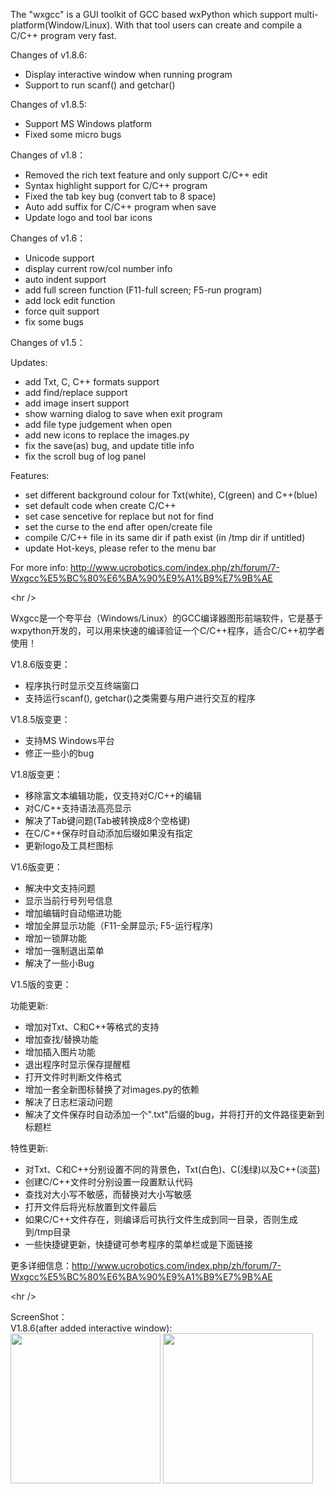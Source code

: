 The "wxgcc" is a GUI toolkit of GCC based wxPython which support multi-platform(Window/Linux). With that tool users can create and compile a C/C++ program very fast.

Changes of v1.8.6:
  * Display interactive window when running program
  * Support to run scanf() and getchar()

Changes of v1.8.5:
  * Support MS Windows platform
  * Fixed some micro bugs

Changes of v1.8：
  * Removed the rich text feature and only support C/C++ edit
  * Syntax highlight support for C/C++ program
  * Fixed the tab key bug (convert tab to 8 space)
  * Auto add suffix for C/C++ program when save
  * Update logo and tool bar icons

Changes of v1.6：
  * Unicode support
  * display current row/col number info
  * auto indent support
  * add full screen function (F11-full screen; F5-run program)
  * add lock edit function
  * force quit support
  * fix some bugs

Changes of v1.5：

Updates:
  * add Txt, C, C++ formats support
  * add find/replace support
  * add image insert support
  * show warning dialog to save when exit program
  * add file type judgement when open
  * add new icons to replace the images.py
  * fix the save(as) bug, and update title info
  * fix the scroll bug of log panel

Features:
  * set different background colour for Txt(white), C(green) and C++(blue)
  * set default code when create C/C++
  * set case sencetive for replace but not for find
  * set the curse to the end after open/create file
  * compile C/C++ file in its same dir if path exist (in /tmp dir if untitled)
  * update Hot-keys, please refer to the menu bar

For more info:
<a href='http://www.ucrobotics.com/index.php/zh/forum/7-Wxgcc%E5%BC%80%E6%BA%90%E9%A1%B9%E7%9B%AE'><a href='http://www.ucrobotics.com/index.php/zh/forum/7-Wxgcc%E5%BC%80%E6%BA%90%E9%A1%B9%E7%9B%AE'>http://www.ucrobotics.com/index.php/zh/forum/7-Wxgcc%E5%BC%80%E6%BA%90%E9%A1%B9%E7%9B%AE</a></a>



&lt;hr /&gt;



Wxgcc是一个夸平台（Windows/Linux）的GCC编译器图形前端软件，它是基于wxpython开发的，可以用来快速的编译验证一个C/C++程序，适合C/C++初学者使用！

V1.8.6版变更：
  * 程序执行时显示交互终端窗口
  * 支持运行scanf(), getchar()之类需要与用户进行交互的程序

V1.8.5版变更：
  * 支持MS Windows平台
  * 修正一些小的bug

V1.8版变更：
  * 移除富文本编辑功能，仅支持对C/C++的编辑
  * 对C/C++支持语法高亮显示
  * 解决了Tab键问题(Tab被转换成8个空格键)
  * 在C/C++保存时自动添加后缀如果没有指定
  * 更新logo及工具栏图标

V1.6版变更：
  * 解决中文支持问题
  * 显示当前行号列号信息
  * 增加编辑时自动缩进功能
  * 增加全屏显示功能（F11-全屏显示; F5-运行程序)
  * 增加一锁屏功能
  * 增加一强制退出菜单
  * 解决了一些小Bug

V1.5版的变更：

功能更新:
  * 增加对Txt、C和C++等格式的支持
  * 增加查找/替换功能
  * 增加插入图片功能
  * 退出程序时显示保存提醒框
  * 打开文件时判断文件格式
  * 增加一套全新图标替换了对images.py的依赖
  * 解决了日志栏滚动问题
  * 解决了文件保存时自动添加一个".txt"后缀的bug，并将打开的文件路径更新到标题栏

特性更新:
  * 对Txt、C和C++分别设置不同的背景色，Txt(白色)、C(浅绿)以及C++(淡蓝)
  * 创建C/C++文件时分别设置一段置默认代码
  * 查找对大小写不敏感，而替换对大小写敏感
  * 打开文件后将光标放置到文件最后
  * 如果C/C++文件存在，则编译后可执行文件生成到同一目录，否则生成到/tmp目录
  * 一些快捷键更新，快捷键可参考程序的菜单栏或是下面链接

更多详细信息：<a href='http://www.ucrobotics.com/index.php/zh/forum/7-Wxgcc%E5%BC%80%E6%BA%90%E9%A1%B9%E7%9B%AE'><a href='http://www.ucrobotics.com/index.php/zh/forum/7-Wxgcc%E5%BC%80%E6%BA%90%E9%A1%B9%E7%9B%AE'>http://www.ucrobotics.com/index.php/zh/forum/7-Wxgcc%E5%BC%80%E6%BA%90%E9%A1%B9%E7%9B%AE</a></a>



&lt;hr /&gt;



ScreenShot：
<br />V1.8.6(after added interactive window):
<br />
<img src='http://www.mcuos.com/attachments/month_1104/1104121840d1adfbee1471f0c4.jpg' width='240'>
<img src='http://www.mcuos.com/attachments/month_1104/11041218402b342566f80f4149.jpg' width='240'>
